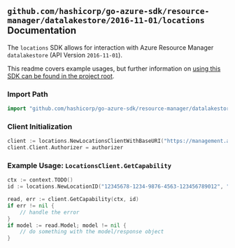 
## `github.com/hashicorp/go-azure-sdk/resource-manager/datalakestore/2016-11-01/locations` Documentation

The `locations` SDK allows for interaction with Azure Resource Manager `datalakestore` (API Version `2016-11-01`).

This readme covers example usages, but further information on [using this SDK can be found in the project root](https://github.com/hashicorp/go-azure-sdk/tree/main/docs).

### Import Path

```go
import "github.com/hashicorp/go-azure-sdk/resource-manager/datalakestore/2016-11-01/locations"
```


### Client Initialization

```go
client := locations.NewLocationsClientWithBaseURI("https://management.azure.com")
client.Client.Authorizer = authorizer
```


### Example Usage: `LocationsClient.GetCapability`

```go
ctx := context.TODO()
id := locations.NewLocationID("12345678-1234-9876-4563-123456789012", "locationValue")

read, err := client.GetCapability(ctx, id)
if err != nil {
	// handle the error
}
if model := read.Model; model != nil {
	// do something with the model/response object
}
```
